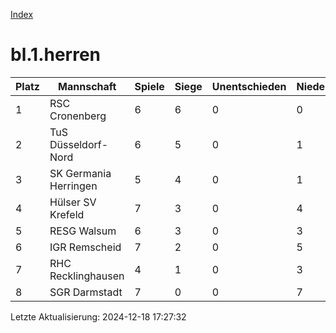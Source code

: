 [Index](./README.md)

# bl.1.herren

| Platz |  Mannschaft |  Spiele |  Siege |  Unentschieden |  Niederlagen |  Tore |  Differenz |  Punkte | 
| --- |  --- |  --- |  --- |  --- |  --- |  --- |  --- |  --- |  
|  1 |   RSC Cronenberg |   6 |   6 |   0 |   0 |   38:14 |   24 |   16 |  
|  2 |   TuS Düsseldorf-Nord |   6 |   5 |   0 |   1 |   39:16 |   23 |   16 |  
|  3 |   SK Germania Herringen |   5 |   4 |   0 |   1 |   43:13 |   30 |   12 |  
|  4 |   Hülser SV Krefeld |   7 |   3 |   0 |   4 |   23:30 |   -7 |   10 |  
|  5 |   RESG Walsum |   6 |   3 |   0 |   3 |   24:25 |   -1 |   9 |  
|  6 |   IGR Remscheid |   7 |   2 |   0 |   5 |   26:37 |   -11 |   6 |  
|  7 |   RHC Recklinghausen |   4 |   1 |   0 |   3 |   14:24 |   -10 |   2 |  
|  8 |   SGR Darmstadt |   7 |   0 |   0 |   7 |   9:57 |   -48 |   1 |  


Letzte Aktualisierung: 2024-12-18 17:27:32